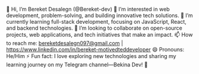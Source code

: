 👋 Hi, I’m Bereket Desalegn (@Bereket-dev)
👀 I’m interested in web development, problem-solving, and building innovative tech solutions.
🌱 I’m currently learning full-stack development, focusing on JavaScript, React, and backend technologies.
💞️ I’m looking to collaborate on open-source projects, web applications, and tech initiatives that make an impact.
📫 How to reach me: bereketdesalegn097@gmail.com | https://www.linkedin.com/in/bereket-motivedteddeveloper
😄 Pronouns: He/Him
⚡ Fun fact: I love exploring new technologies and sharing my learning journey on my Telegram channel—Bekina Dev! 🚀

<!---
Bereket-dev/Bereket-dev is a ✨ special ✨ repository because its `README.md` (this file) appears on your GitHub profile.
You can click the Preview link to take a look at your changes.
--->
